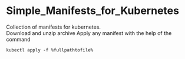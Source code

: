 # Simple_Manifests_for_Kubernetes
Collection of manifests for kubernetes.  
Download and unzip archive
Apply any manifest with the help of the command
```
kubectl apply -f %fullpathtofile%
```
